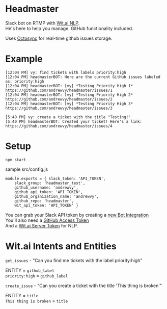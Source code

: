 # Headmaster

Slack bot on RTMP with [Wit.ai NLP](https://wit.ai).  
He's here to help you manage. GitHub functionality included.

Uses [Octosync](https://github.com/andrewvy/octosync) for real-time github issues storage.

# Example

```
[12:04 PM] vy: find tickets with labels priority:high
[12:04 PM] headmasterBOT: Here are the current GitHub issues labeled as: priority:high
[12:04 PM] headmasterBOT: [vy] *Testing Priority High 1* https://github.com/andrewvy/headmaster/issues/1
[12:04 PM] headmasterBOT: [vy] *Testing Priority High 2* https://github.com/andrewvy/headmaster/issues/2
[12:04 PM] headmasterBOT: [vy] *Testing Priority High 3* https://github.com/andrewvy/headmaster/issues/3

[5:40 PM] vy: create a ticket with the title "Testing!"
[5:40 PM] headmasterBOT: Created your ticket! Here's a link: https://github.com/andrewvy/headmaster/issues/4
```

# Setup

`npm start`

sample src/config.js

	module.exports = { slack_token: 'API_TOKEN',
		slack_group: 'headmaster_test',
		github_username: 'andrewvy',
		github_api_token: 'API_TOKEN',
		github_organization_name: 'andrewvy',
		github_repo: 'headmaster',
		wit_api_token: 'API_TOKEN' }


You can grab your Slack API token by creating a [new Bot Integration](https://slack.com/services/new/bot)  
You'll also need a [GitHub Access Token](https://github.com/settings/tokens)  
And a [Wit.ai Server Token](https://wit.ai/) for NLP.

# Wit.ai Intents and Entities

`get_issues` - "Can you find me tickets with the label priority:high"

ENTITY = `github_label`  
`priority:high` = `github_label`  

`create_issue` - "Can you create a ticket with the title 'This thing is broken'"

ENTITY = `title`  
`This thing is broken` = `title`
